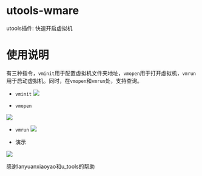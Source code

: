# utools-wmare

utools插件: 快速开启虚拟机

# 使用说明

有三种指令，`vminit`用于配置虚拟机文件夹地址，`vmopen`用于打开虚拟机，`vmrun`用于启动虚拟机。同时，在`vmopen`和`vmrun`处，支持查询。 

- `vminit` 
![](http://img.xzaslxr.xyz/20210810211237.png)

- `vmopen` 

![](http://img.xzaslxr.xyz/20210810211247.png)

- `vmrun` 
![](http://img.xzaslxr.xyz/20210810211253.png)

* 演示

![](http://img.xzaslxr.xyz/20210810211312.gif)

感谢lanyuanxiaoyao和u_tools的帮助
